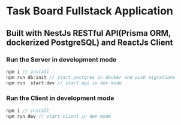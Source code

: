 # Task Board Fullstack Application

## Built with NestJs RESTful API(Prisma ORM, dockerized PostgreSQL) and ReactJs Client

### Run the Server in development mode

```javascript
npm i // install
npm run db:init // start postgres in docker and push migrations
npm run  start:dev // start api in dev mode
```

### Run the Client in development mode

```javascript
npm i // install
npm run dev // start client in dev mode
```
